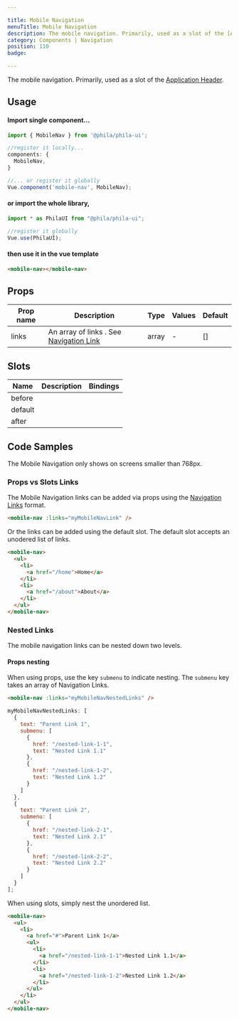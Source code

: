 ```yaml
---

title: Mobile Navigation
menuTitle: Mobile Navigation
description: The mobile navigation. Primarily, used as a slot of the [Application Header](/components/AppHeader).
category: Components | Navigation
position: 110
badge:

---
```


The mobile navigation. Primarily, used as a slot of the [Application Header](/components/AppHeader).

## Usage

#### Import single component...

```js
import { MobileNav } from '@phila/phila-ui';

//register it locally...
components: {
  MobileNav,
}

//... or register it globally
Vue.component('mobile-nav', MobileNav);
```

#### or import the whole library,

```js
import * as PhilaUI from "@phila/phila-ui";

//register it globally
Vue.use(PhilaUI);
```

#### then use it in the vue template

```html
<mobile-nav></mobile-nav>
```

## Props

| Prop name | Description                                                    | Type  | Values | Default |
| --------- | -------------------------------------------------------------- | ----- | ------ | ------- |
| links     | An array of links . See [Navigation Link](/components/NavLink) | array | -      | []      |

## Slots

| Name    | Description | Bindings |
| ------- | ----------- | -------- |
| before  |             |          |
| default |             |          |
| after   |             |          |

## Code Samples

<alert type="warning">The Mobile Navigation only shows on screens smaller than 768px.</alert>

### Props vs Slots Links

The Mobile Navigation links can be added via props using the [Navigation Links](/components/NavLink) format.

```html
<mobile-nav :links="myMobileNavLink" />
```

Or the links can be added using the default slot. The default slot accepts an unodered list of links.

```html
<mobile-nav>
  <ul>
    <li>
      <a href="/home">Home</a>
    </li>
    <li>
      <a href="/about">About</a>
    </li>
  </ul>
</mobile-nav>
```

### Nested Links

The mobile navigation links can be nested down two levels.

#### Props nesting

When using props, use the key `submenu` to indicate nesting. The `submenu` key takes an array of Navigation Links.

```html
<mobile-nav :links="myMobileNavNestedLinks" />
```

```js
myMobileNavNestedLinks: [
  {
    text: "Parent Link 1",
    submenu: [
      {
        href: "/nested-link-1-1",
        text: "Nested Link 1.1"
      },
      {
        href: "/nested-link-1-2",
        text: "Nested Link 1.2"
      }
    ]
  },
  {
    text: "Parent Link 2",
    submenu: [
      {
        href: "/nested-link-2-1",
        text: "Nested Link 2.1"
      },
      {
        href: "/nested-link-2-2",
        text: "Nested Link 2.2"
      }
    ]
  }
];
```

When using slots, simply nest the unordered list.

```html
<mobile-nav>
  <ul>
    <li>
      <a href="#">Parent Link 1</a>
      <ul>
        <li>
          <a href="/nested-link-1-1">Nested Link 1.1</a>
        </li>
        <li>
          <a href="/nested-link-1-2">Nested Link 1.2</a>
        </li>
      </ul>
    </li>
  </ul>
</mobile-nav>
```
